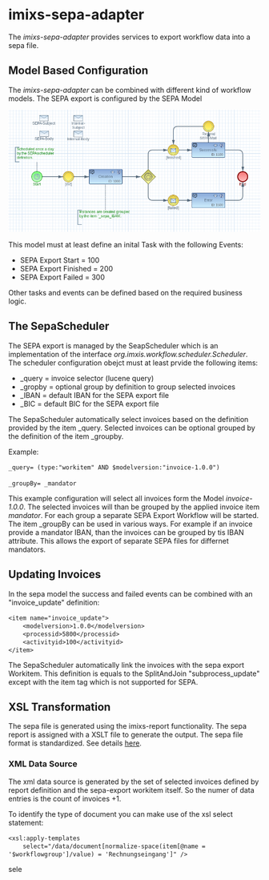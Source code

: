 # imixs-sepa-adapter

The _imixs-sepa-adapter_ provides services to export workflow data into a sepa file.


## Model Based Configuration

The _imixs-sepa-adapter_ can be combined with different kind of workflow models. The SEPA export is configured by the SEPA Model

<img src="sepa-export.png" />

This model must at least define an inital Task with the following Events:

 * SEPA Export Start = 100
 * SEPA Export Finished = 200
 * SEPA Export Failed = 300
 
Other tasks and events can be defined based on the required business logic. 


## The SepaScheduler

The SEPA export is managed by the SeapScheduler which is an implementation of the interface _org.imxis.workflow.scheduler.Scheduler_.
The scheduler configuration obejct must at least prvide the following items:

 * _query = invoice selector (lucene query)
 * _gropby = optional group by definition to group selected invoices
 * _IBAN = default IBAN for the SEPA export file 
 * _BIC = default BIC for the SEPA export file
 
The SepaScheduler automatically select invoices based on the definition provided by the item _query. 
Selected invoices can be optional grouped by the definition of the item _groupby. 

Example:

	_query= (type:"workitem" AND $modelversion:"invoice-1.0.0")
	
	_groupBy= _mandator
	
This example configuration will select all invoices form the Model _invoice-1.0.0_. The selected invoices will than be grouped by the applied invoice item _mandator_. For each group a separate SEPA Export Workflow will be started.   
The item _groupBy can be used in various ways. For example if an invoice provide a mandator IBAN, than the invoices can be grouped by tis IBAN attribute. This allows the export of separate SEPA files for differnet mandators. 



## Updating Invoices

In the sepa model the success and failed events can be combined with an "invoice_update" definition:

	<item name="invoice_update">
		<modelversion>1.0.0</modelversion>
		<processid>5800</processid>
		<activityid>100</activityid>
	</item>

The SepaScheduler automatically link the invoices with the sepa export Workitem.
This definition is equals to the SplitAndJoin "subprocess_update" except with the item tag which is not supported for SEPA. 	




## XSL Transformation

The sepa file is generated using the imixs-report functionality. The sepa report is assigned with a XSLT file to generate the output.
The sepa file format is standardized. See details [here](http://www.sepaforcorporates.com/sepa-implementation/sepa-xml-in-a-nutshell/).

### XML Data Source

The xml data source is generated by the set of selected invoices defined by report definition and the sepa-export workitem itself. So the numer of data entries is the count of invoices +1. 

To identify the type of document you can make use of the xsl select statement:


	<xsl:apply-templates
		select="/data/document[normalize-space(item[@name = '$workflowgroup']/value) = 'Rechnungseingang']" />
							
sele